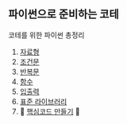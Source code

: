 ## 파이썬으로 준비하는 코테

코테를 위한 파이썬 총정리

1. [자료형](./%EC%9E%90%EB%A3%8C%ED%98%95.md)
2. [조건문](./%EC%A1%B0%EA%B1%B4%EB%AC%B8.md)
3. [반복문](./%EB%B0%98%EB%B3%B5%EB%AC%B8.md)
4. [함수](./%ED%95%A8%EC%88%98.md)
5. [입출력](./%EC%9E%85%EC%B6%9C%EB%A0%A5.md)
6. [표준 라이브러리](./%ED%91%9C%EC%A4%80%EB%9D%BC%EC%9D%B4%EB%B8%8C%EB%9F%AC%EB%A6%AC.md)
7. 🚨 [핵심코드 만들기](./%ED%95%B5%EC%8B%AC%EC%BD%94%EB%93%9C.md) 🚨
